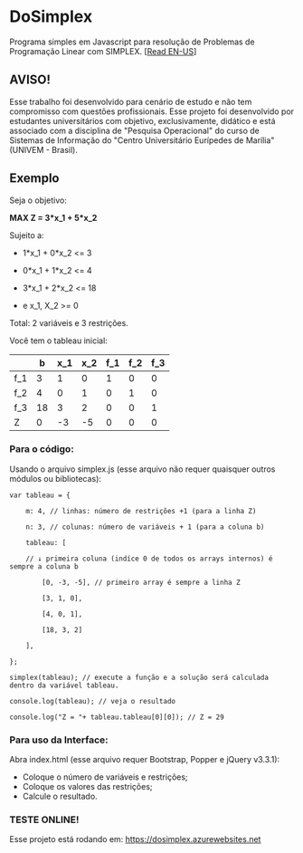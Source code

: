 # DoSimplex
Programa simples em Javascript para resolução de Problemas de Programação Linear com SIMPLEX. [[Read EN-US](https://github.com/RodrigoRodriguesX10/DoSimplex/edit/master/README.md)]

## AVISO!
Esse trabalho foi desenvolvido para cenário de estudo e não tem compromisso com questões profissionais.
Esse projeto foi desenvolvido por estudantes universitários com objetivo, exclusivamente, didático e está associado com a disciplina de "Pesquisa Operacional" do curso de Sistemas de Informação do "Centro Universitário Eurípedes de Marília" (UNIVEM - Brasil).

## Exemplo
Seja o objetivo:

**MAX Z = 3\*x_1 + 5\*x_2**

Sujeito a:

  - 1\*x_1 + 0\*x_2 <= 3
  - 0\*x_1 + 1\*x_2 <= 4
  - 3\*x_1 + 2\*x_2 <= 18

  - e x_1, X_2 >= 0

Total: 2 variáveis e 3 restrições.

Você tem o tableau inicial:

|  | b | x_1 | x_2 | f_1 | f_2 | f_3 |
| ------ | ------ | ------ | ------ | ------ | ------ | ------ |
|f_1| 3 | 1 | 0 | 1 | 0 | 0 |
|f_2| 4 | 0 | 1 | 0 | 1 | 0 |
|f_3| 18 | 3 | 2 | 0 | 0 | 1 |
| Z | 0 | -3 | -5 | 0 | 0 | 0 |

### Para o código:
Usando o arquivo simplex.js (esse arquivo não requer quaisquer outros módulos ou bibliotecas):

    var tableau = {

        m: 4, // linhas: número de restrições +1 (para a linha Z)

        n: 3, // colunas: número de variáveis + 1 (para a coluna b)

        tableau: [

        // ↓ primeira coluna (indíce 0 de todos os arrays internos) é sempre a coluna b

            [0, -3, -5], // primeiro array é sempre a linha Z

            [3, 1, 0],

            [4, 0, 1],

            [18, 3, 2]

        ],

    };

    simplex(tableau); // execute a função e a solução será calculada dentro da variável tableau.

    console.log(tableau); // veja o resultado

    console.log("Z = "+ tableau.tableau[0][0]); // Z = 29
  
### Para uso da Interface:
Abra index.html (esse arquivo requer Bootstrap, Popper e jQuery v3.3.1):
- Coloque o número de variáveis e restrições;
- Coloque os valores das restrições;
- Calcule o resultado.

### TESTE ONLINE!
Esse projeto está rodando em: https://dosimplex.azurewebsites.net
